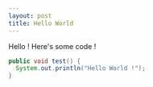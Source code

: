 ```yaml
---
layout: post
title: Hello World
---
```


Hello !
Here's some code !

```java
public void test() {
  System.out.println("Hello World !");
}
```
